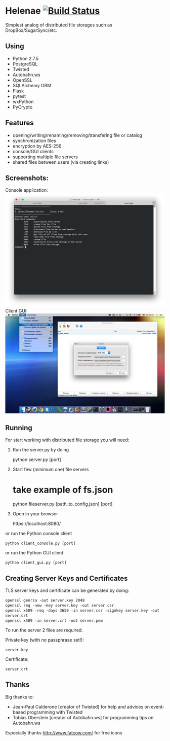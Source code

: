 Helenae	[![Build Status](https://travis-ci.org/Relrin/Helenae.svg)](https://travis-ci.org/Relrin/Helenae)
=======

Simplest analog of distributed file storages such as DropBox/SugarSync/etc.

Using
-------
- Python 2.7.5
- PostgreSQL
- Twisted
- Autobahn.ws
- OpenSSL
- SQLAlchemy ORM
- Flask
- pytest
- wxPython
- PyCrypto

Features
-------
- opening/writing/renaming/removing/transfering file or catalog
- synchronization files
- encryption by AES-256
- console/GUI clients
- supporting multiple file servers
- shared files between users (via creating links)

Screenshots:
-------
Console application:  
    ![alt text](https://raw.githubusercontent.com/Relrin/Helenae/master/screenshots/client_console.png)
Client GUI:  
    ![alt text](https://raw.githubusercontent.com/Relrin/Helenae/master/screenshots/client_gui.png)

Running
-------

For start working with distributed file storage you will need:
1) Run the server.py by doing

    python server.py [port]

2) Start few (minimum one) file servers

    # take example of fs.json
    python fileserver.py [path_to_config.json] [port]

3) Open in your browser

    https://localhost:8080/

or run the Python console client

    python client_console.py [port]

or run the Python GUI client

    python client_gui.py [port]

Creating Server Keys and Certificates
-------------------------------------

TLS server keys and certificate can be generated by doing:

	openssl genrsa -out server.key 2048
	openssl req -new -key server.key -out server.csr
	openssl x509 -req -days 3650 -in server.csr -signkey server.key -out server.crt
	openssl x509 -in server.crt -out server.pem

To run the server 2 files are required.

Private key (with *no* passphrase set!):

	server.key

Certificate:

	server.crt

Thanks
-------------------------------------

Big thanks to:
- Jean-Paul Calderone [creator of Twisted] for help and advices on event-based programming with Twisted
- Tobias Oberstein [creator of Autobahn.ws] for programming tips on Autobahn.ws

Especially thanks http://www.fatcow.com/ for free icons
